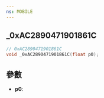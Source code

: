 ```yaml
---
ns: MOBILE
---
```

## _0xAC2890471901861C

```c
// 0xAC2890471901861C
void _0xAC2890471901861C(float p0);
```


## 參數
* **p0**: 

